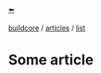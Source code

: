 <a href="https://github.com/buildcore/buildcore">⬅️</a>

<a href="https://github.com/buildcore">buildcore</a> / <a href="https://github.com/buildcore#articles">articles</a> / <a href="https://github.com/buildcore/list">list</a>

# Some article
